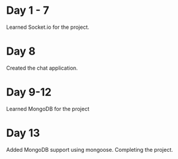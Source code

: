 # Day 1 - 7
Learned Socket.io for the project.
# Day 8
Created the chat application.
# Day 9-12
Learned MongoDB for the project
# Day 13
Added MongoDB support using mongoose. Completing the project.
